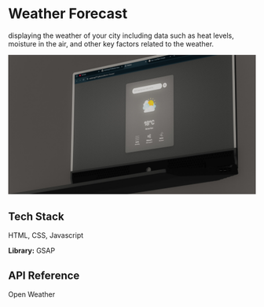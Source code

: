 # Weather Forecast
displaying the weather of your city including data such as heat levels, moisture in the air, and other key factors related to the weather.

![weather](assets/images/wearther01.jpg)



## Tech Stack

HTML, CSS, Javascript

**Library:** GSAP






## API Reference
Open Weather
